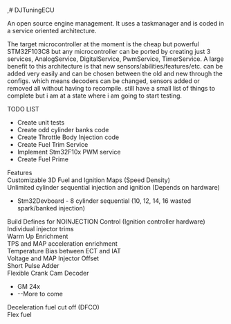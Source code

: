 ,# DJTuningECU

An open source engine management. It uses a taskmanager and is coded in a service oriented architecture.

The target microcontroller at the moment is the cheap but powerful STM32F103C8 but any microcontroller can be ported by creating just 3 services, AnalogService, DigitalService, PwmService, TimerService. A large benefit to this architecture is that new sensors/abilities/features/etc. can be added very easily and can be chosen between the old and new through the configs. which means decoders can be changed, sensors added or removed all without having to recompile. still have a small list of things to complete but i am at a state where i am going to start testing.

TODO LIST<br>
<ul>
  <li>Create unit tests</li>
  <li>Create odd cylinder banks code</li>
  <li>Create Throttle Body Injection code</li>
  <li>Create Fuel Trim Service</li>
  <li>Implement Stm32F10x PWM service</li>
  <li>Create Fuel Prime</li>
</ul  

Features<br>
Customizable 3D Fuel and Ignition Maps (Speed Density)<br>
Unlimited cylinder sequential injection and ignition (Depends on hardware)<br>
<ul>
  <li>Stm32Devboard - 8 cylinder sequential (10, 12, 14, 16 wasted spark/banked injection)</li>
</ul>
<p>
  Build Defines for NOINJECTION Control (Ignition controller hardware)<br>
  Individual injector trims<br>
  Warm Up Enrichment<br>
  TPS and MAP acceleration enrichment<br>
  Temperature Bias between ECT and IAT<br>
  Voltage and MAP Injector Offset<br>
  Short Pulse Adder<br>
  Flexible Crank Cam Decoder<br>
</p>
<ul>
  <li>GM 24x</li>
  <li>--More to come</li>
</ul>
Deceleration fuel cut off (DFCO)<br>
Flex fuel<br>
